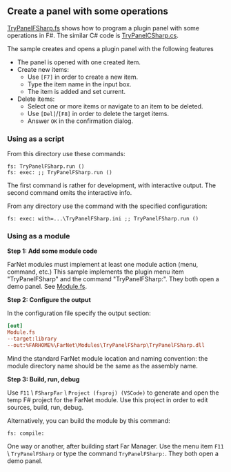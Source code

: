 ## Create a panel with some operations

[TryPanelFSharp.fs](TryPanelFSharp.fs) shows how to program a plugin panel with some operations in F#.
The similar C# code is [TryPanelCSharp.cs](https://github.com/nightroman/FarNet/blob/master/Modules/TryPanelCSharp/TryPanelCSharp.cs).

The sample creates and opens a plugin panel with the following features

- The panel is opened with one created item.
- Create new items:
    - Use `[F7]` in order to create a new item.
    - Type the item name in the input box.
    - The item is added and set current.
- Delete items:
    - Select one or more items or navigate to an item to be deleted.
    - Use `[Del]`/`[F8]` in order to delete the target items.
    - Answer `OK` in the confirmation dialog.

### Using as a script

From this directory use these commands:

    fs: TryPanelFSharp.run ()
    fs: exec: ;; TryPanelFSharp.run ()

The first command is rather for development, with interactive output.
The second command omits the interactive info.

From any directory use the command with the specified configuration:

    fs: exec: with=...\TryPanelFSharp.ini ;; TryPanelFSharp.run ()

### Using as a module

**Step 1: Add some module code**

FarNet modules must implement at least one module action (menu, command, etc.)
This sample implements the plugin menu item "TryPanelFSharp" and the command
"TryPanelFSharp:". They both open a demo panel.
See [Module.fs](Module.fs).

**Step 2: Configure the output**

In the configuration file specify the output section:

```ini
[out]
Module.fs
--target:library
--out:%FARHOME%\FarNet\Modules\TryPanelFSharp\TryPanelFSharp.dll
```

Mind the standard FarNet module location and naming convention:
the module directory name should be the same as the assembly name.

**Step 3: Build, run, debug**

Use `F11` \ `FSharpFar` \ `Project (fsproj) (VSCode)`
to generate and open the temp F# project for the FarNet module.
Use this project in order to edit sources, build, run, debug.

Alternatively, you can build the module by this command:

    fs: compile:

One way or another, after building start Far Manager.
Use the menu item `F11` \ `TryPanelFSharp`
or type the command `TryPanelFSharp:`.
They both open a demo panel.

